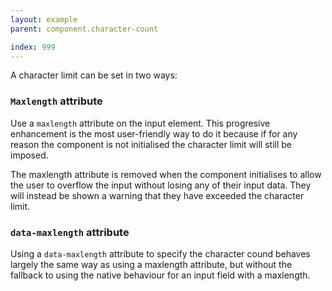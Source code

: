 ```yaml
---
layout: example
parent: component.character-count

index: 999
---
```

A character limit can be set in two ways:

### <code>Maxlength</code> attribute

Use a <code>maxlength</code> attribute on the input element. This progresive enhancement is the most user-friendly way to do it because if for any reason the component is not initialised the character limit will still be imposed.

The maxlength attribute is removed when the component initialises to allow the user to overflow the input without losing any of their input data. They will instead be shown a warning that they have exceeded the character limit.

### <code>data-maxlength</code> attribute

Using a <code>data-maxlength</code> attribute to specify the character cound behaves largely the same way as using a maxlength attribute, but without the fallback to using the native behaviour for an input field with a maxlength.
